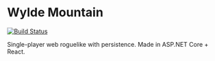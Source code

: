 # Wylde Mountain

[![Build Status](https://travis-ci.org/nightblade9/wylde-mountain.svg?branch=main)](https://travis-ci.org/nightblade9/wylde-mountain)

Single-player web roguelike with persistence. Made in ASP.NET Core + React.
